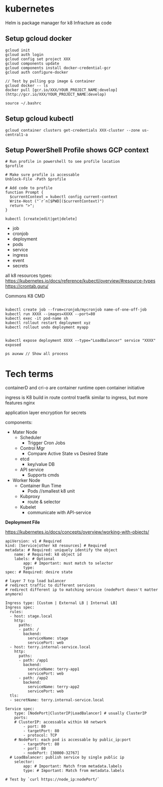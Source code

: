 # kubernetes
Helm is package manager for k8
Infracture as code

## Setup gcloud docker
```
gcloud init
gcloud auth login
gcloud config set project XXX
gcloud components update
gcloud components install docker-credential-gcr  
gcloud auth configure-docker

// Test by pulling gcp image & container
gcloud docker -- ls
docker pull [gcr.io/XXX/YOUR_PROJECT_NAME:develop](http://gcr.io/XXX/YOUR_PROJECT_NAME:develop)

source ~/.bashrc 

```

## Setup gcloud kubectl
```
gcloud container clusters get-credentials XXX-cluster --zone us-central1-a
```

## Setup PowerShell Profile shows GCP context
```
# Run profile in powershell to see profile location
$profile

# Make sure profile is accessable
Unblock-File -Path $profile

# Add code to profile
function Prompt {
  $currentContext = kubectl config current-context
  Write-Host ("`r`n[$PWD]($currentContext)")
  return ">";
}
```

`kubectl [create|edit|get|delete]`
- job
- cronjob
- deployment
- pods
- service
- ingress
- event
- secrets


all k8 resources types: https://kubernetes.io/docs/reference/kubectl/overview/#resource-types
https://crontab.guru/

Commons K8 CMD
```

kubectl create job --from=cronjob/mycronjob name-of-one-off-job
kubectl run XXXX --images=XXXX --port=80  
kubectl exec -it pod-name sh
kubectl rollout restart deployment xyz
kubectl rollout undo deployment myapp

  
kubectl expose deployment XXXX --type="LoadBalancer" service "XXXX" exposed  
  
ps auxww // Show all process
```



# Tech terms
containerD and cri-o are container runtime
open container initiative


ingress is K8 build in route control traefik similar to ingress, but more features nginx

  
application layer encryption  for secrets

  
components:
- Mater Node
  - Scheduler
    - Trigger Cron Jobs
  - Control Mgr
    - Compare Active State vs Desired State
  - etcd
    - key/value DB
  - API service
    - Supports cmds
- Worker Node
  - Container Run Time
    - Pods //smallest k8 unit
  - Kubproxy
    - route & selector
  - Kubelet
    - communicate with API-service


**Deployment File**

https://kubernetes.io/docs/concepts/overview/working-with-objects/

```
apiVersion: v1 # Required
kind: [Service|other k8 resources] # Required
metadata: # Required: uniquely identify the object
	name: # Required: k8 object id
	labels: # Optional
		app: # Important: must match to selector
		type:
spec: # Required: desire state

# layer 7 tcp load balancer
# redirect traffic to different services
# redirect different ip to matching service (nodePort doesn't matter anymore)

Ingress type: [Custom | External LB | Internal LB]
Ingress spec:
  rules:
  - host: stage.local
    http:
      paths:
      - path: /
        backend:
          serviceName: stage
          servicePort: web
  - host: terry.internal-service.local
    http:
      paths:
      - path: /app1
        backend:
          serviceName: terry-app1
          servicePort: web
      - path: /app2
        backend:
          serviceName: terry-app2
          servicePort: web
  tls:
  - secretName: terry.internal-service.local

Service spec:
	type: [NodePort|ClusterIP|LoadBalancer] # usually ClusterIP
	ports:
	# ClusterIP: accessable within k8 network
		- port: 80
		- targetPort: 80
		- protocol: TCP
	# NodePort: each pod is accessable by public_ip:port
		- targetPort: 80
		- port: 80
		- nodePort: [30000-32767]
  # LoadBalancer: publish service by single public ip
	selector:
		app: # Important: Match from metadata.labels
		type: # Important: Match from metadata.labels

# Test by `curl https://node_ip:nodePort/`
```
